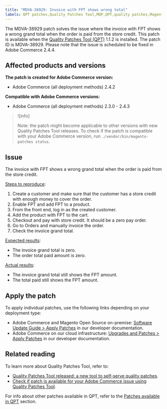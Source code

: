 ```yaml
---
title: "MDVA-38929: Invoice with FPT shows wrong total"
labels: QPT patches,Quality Patches Tool,MQP,QPT,quality patches,Magento,Adobe Commerce,on-premise,cloud infrastructure,QPT 1.1.2,invoice,grand total,store credit,2.3.0,2.3.1,2.3.2,2.3.3,2.3.2-p2,2.3.4,2.3.3-p1,2.3.5,2.3.4-p2,2.3.5-p1,2.3.5-p2,2.3.6,2.3.6-p1,2.3.7,2.4.0,2.4.0-p1,2.4.1,2.4.1-p1,2.4.2,2.4.2-p1,2.4.2-p2,2.4.3
---
```


The MDVA-38929 patch solves the issue where the invoice with FPT shows a wrong grand total when the order is paid from the store credit. This patch is available when the [Quality Patches Tool (QPT)](https://support.magento.com/hc/en-us/articles/360047139492) 1.1.2 is installed. The patch ID is MDVA-38929. Please note that the issue is scheduled to be fixed in Adobe Commerce 2.4.4.

## Affected products and versions

**The patch is created for Adobe Commerce version:**

* Adobe Commerce (all deployment methods) 2.4.2

**Compatible with Adobe Commerce versions:**

* Adobe Commerce (all deployment methods) 2.3.0 - 2.4.3

>![info]
>
>Note: the patch might become applicable to other versions with new Quality Patches Tool releases. To check if the patch is compatible with your Adobe Commerce version, run `./vendor/bin/magento-patches status`.

## Issue

The invoice with FPT shows a wrong grand total when the order is paid from the store credit.

<ins>Steps to reproduce</ins>:

1. Create a customer and make sure that the customer has a store credit with enough money to cover the order.
1. Enable FPT and add FPT to a product.
1. From the front end, log in as the created customer.
1. Add the product with FPT to the cart.
1. Checkout and pay with store credit. It should be a zero pay order.
1. Go to Orders and manually invoice the order.
1. Check the invoice grand total.

<ins>Expected results</ins>:

* The invoice grand total is zero.
* The order total paid amount is zero.

<ins>Actual results</ins>:

* The invoice grand total still shows the FPT amount.
* The total paid still shows the FPT amount.

## Apply the patch

To apply individual patches, use the following links depending on your deployment type:

* Adobe Commerce and Magento Open Source on-premise: [Software Update Guide > Apply Patches](https://devdocs.magento.com/guides/v2.4/comp-mgr/patching/mqp.html) in our developer documentation.
* Adobe Commerce on our cloud infrastructure: [Upgrades and Patches > Apply Patches](https://devdocs.magento.com/cloud/project/project-patch.html) in our developer documentation.

## Related reading

To learn more about Quality Patches Tool, refer to:

* [Quality Patches Tool released: a new tool to self-serve quality patches](https://support.magento.com/hc/en-us/articles/360047139492).
* [Check if patch is available for your Adobe Commerce issue using Quality Patches Tool](https://support.magento.com/hc/en-us/articles/360047125252).

For info about other patches available in QPT, refer to the [Patches available in QPT](https://support.magento.com/hc/en-us/sections/360010506631-Patches-available-in-MQP-tool-) section.
